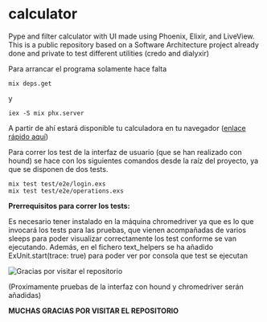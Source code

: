 # calculator
Pype and filter calculator with UI made using Phoenix, Elixir, and LiveView.
This is a public repository based on a Software Architecture project already done and private to test different utilities (credo and dialyxir)

Para arrancar el programa solamente hace falta 

```
mix deps.get
```
y 

```
iex -S mix phx.server
```


A partir de ahí estará disponible tu calculadora en tu navegador ([enlace rápido aquí](http://localhost:4000))


Para correr los test de la interfaz de usuario (que se han realizado con hound) se hace con los siguientes comandos desde la raíz del proyecto, ya que se disponen de dos tests.
```
mix test test/e2e/login.exs
mix test test/e2e/operations.exs
```
**Prerrequisitos para correr los tests:**

Es necesario tener instalado en la máquina chromedriver ya que es lo que invocará los tests para las pruebas, que vienen acompañadas de varios sleeps para poder visualizar correctamente los test conforme se van ejecutando. Además, en el fichero text_helpers se ha añadido ExUnit.start(trace: true) para poder ver por consola que test se ejecutan



![Gracias por visitar el repositorio](https://geekytheory.com/content/images/2014/05/Cat-Illustrations-024.jpg)

(Proximamente pruebas de la interfaz con hound y chromedriver serán añadidas)

**MUCHAS GRACIAS POR VISITAR EL REPOSITORIO**

